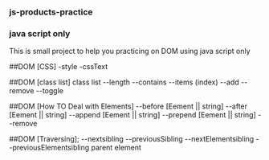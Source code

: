 ### js-products-practice
### java script only
 This is small project to help you practicing on DOM using java script only 

##DOM [CSS] 
-style 
-cssText

##DOM [class list]
class list
--length
--contains
--items (index)
--add 
--remove
--toggle

##DOM [How TO Deal with Elements]
--before [Eement || string]
--after [Eement || string]
--append [Eement || string]
--prepend [Eement || string]
--remove

##DOM [Traversing];
--nextsibling
--previousSibling
--nextElementsibling
--previousElementsibling
parent element
